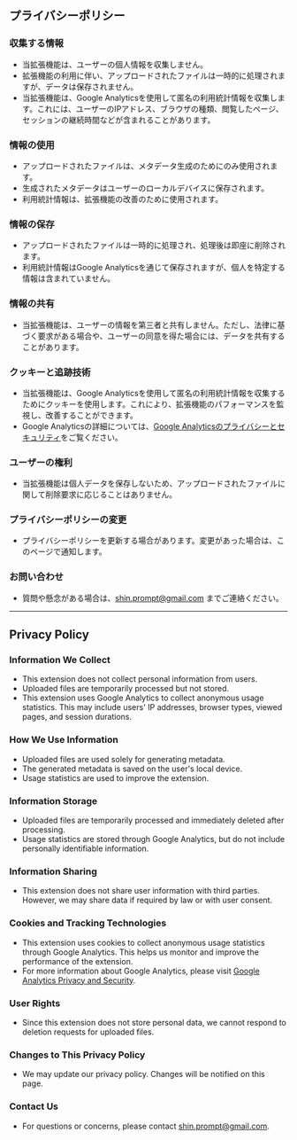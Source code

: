 ## プライバシーポリシー

### 収集する情報
- 当拡張機能は、ユーザーの個人情報を収集しません。
- 拡張機能の利用に伴い、アップロードされたファイルは一時的に処理されますが、データは保存されません。
- 当拡張機能は、Google Analyticsを使用して匿名の利用統計情報を収集します。これには、ユーザーのIPアドレス、ブラウザの種類、閲覧したページ、セッションの継続時間などが含まれることがあります。

### 情報の使用
- アップロードされたファイルは、メタデータ生成のためにのみ使用されます。
- 生成されたメタデータはユーザーのローカルデバイスに保存されます。
- 利用統計情報は、拡張機能の改善のために使用されます。

### 情報の保存
- アップロードされたファイルは一時的に処理され、処理後は即座に削除されます。
- 利用統計情報はGoogle Analyticsを通じて保存されますが、個人を特定する情報は含まれていません。

### 情報の共有
- 当拡張機能は、ユーザーの情報を第三者と共有しません。ただし、法律に基づく要求がある場合や、ユーザーの同意を得た場合には、データを共有することがあります。

### クッキーと追跡技術
- 当拡張機能は、Google Analyticsを使用して匿名の利用統計情報を収集するためにクッキーを使用します。これにより、拡張機能のパフォーマンスを監視し、改善することができます。
- Google Analyticsの詳細については、[Google Analyticsのプライバシーとセキュリティ](https://support.google.com/analytics/answer/6004245?hl=ja)をご覧ください。

### ユーザーの権利
- 当拡張機能は個人データを保存しないため、アップロードされたファイルに関して削除要求に応じることはありません。

### プライバシーポリシーの変更
- プライバシーポリシーを更新する場合があります。変更があった場合は、このページで通知します。

### お問い合わせ
- 質問や懸念がある場合は、shin.prompt@gmail.com までご連絡ください。

---

## Privacy Policy

### Information We Collect
- This extension does not collect personal information from users.
- Uploaded files are temporarily processed but not stored.
- This extension uses Google Analytics to collect anonymous usage statistics. This may include users' IP addresses, browser types, viewed pages, and session durations.

### How We Use Information
- Uploaded files are used solely for generating metadata.
- The generated metadata is saved on the user's local device.
- Usage statistics are used to improve the extension.

### Information Storage
- Uploaded files are temporarily processed and immediately deleted after processing.
- Usage statistics are stored through Google Analytics, but do not include personally identifiable information.

### Information Sharing
- This extension does not share user information with third parties. However, we may share data if required by law or with user consent.

### Cookies and Tracking Technologies
- This extension uses cookies to collect anonymous usage statistics through Google Analytics. This helps us monitor and improve the performance of the extension.
- For more information about Google Analytics, please visit [Google Analytics Privacy and Security](https://support.google.com/analytics/answer/6004245?hl=en).

### User Rights
- Since this extension does not store personal data, we cannot respond to deletion requests for uploaded files.

### Changes to This Privacy Policy
- We may update our privacy policy. Changes will be notified on this page.

### Contact Us
- For questions or concerns, please contact shin.prompt@gmail.com.
